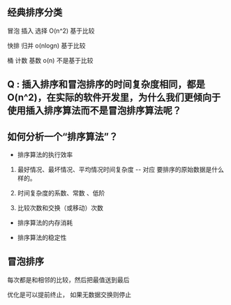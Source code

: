 ## 经典排序分类

冒泡 插入 选择  O(n^2)  基于比较

快排 归并   o(nlogn) 基于比较

桶 计数 基数  o(n) 不是基于比较

## Q : 插入排序和冒泡排序的时间复杂度相同，都是 O(n^2)，在实际的软件开发里，为什么我们更倾向于使用插入排序算法而不是冒泡排序算法呢？

## 如何分析一个“排序算法”？

- 排序算法的执行效率

1. 最好情况、最坏情况、平均情况时间复杂度  -- 对应 要排序的原始数据是什么样的。

2. 时间复杂度的系数、常数 、低阶

3. 比较次数和交换（或移动）次数

- 排序算法的内存消耗

- 排序算法的稳定性

## 冒泡排序

每次都是和相邻的比较，然后把最值送到最后

优化是可以提前终止， 如果无数据交换则停止

